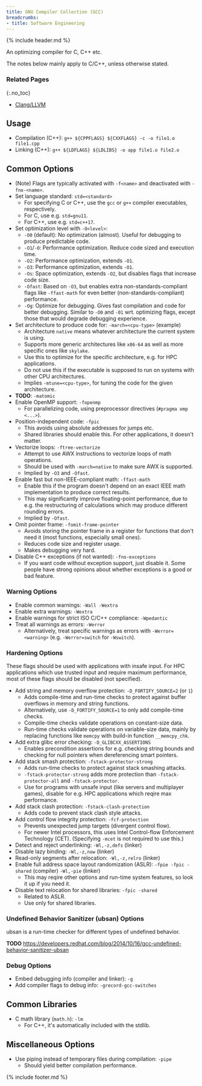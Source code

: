 ```yaml
---
title: GNU Compiler Collection (GCC)
breadcrumbs:
- title: Software Engineering
---
```

{% include header.md %}

An optimizing compiler for C, C++ etc.

The notes below mainly apply to C/C++, unless otherwise stated.

### Related Pages
{:.no_toc}

- [Clang/LLVM](/dev/clang-llvm/)

## Usage

- Compilation (C++): `g++ ${CPPFLAGS} ${CXXFLAGS} -c -o file1.o file1.cpp`
- Linking (C++): `g++ ${LDFLAGS} ${LDLIBS} -o app file1.o file2.o`

## Common Options

- (Note) Flags are typically activated with `-f<name>` and deactivated with `-fno-<name>`.
- Set language standard: `std=<standard>`
    - For specifying C or C++, use the `gcc` or `g++` compiler executables, respectively.
    - For C, use e.g. `std=gnu11`.
    - For C++, use e.g. `std=c++17`.
- Set optimization level with `-O<level>`:
    - `-O0` (default): No optimization (almost). Useful for debugging to produce predictable code.
    - `-O1`/`-O`: Performance optimization. Reduce code sized and execution time.
    - `-O2`: Performance optimization, extends `-O1`.
    - `-O3`: Performance optimization, extends `-O1`.
    - `-Os`: Space optimization, extends `-O2`, but disables flags that increase code size.
    - `-Ofast`: Based on `-O3`, but enables extra non-standards-compliant flags like `-ffast-math` for even better (non-standards-compliant) performance.
    - `-Og`: Optimize for debugging. Gives fast compilation and code for better debugging. Similar to `-O0` and `-01` wrt. optimizing flags, except those that would degrade debugging experience.
- Set architecture to produce code for: `-march=<cpu-type>` (example)
    - Architecture `native` means whatever architecture the current system is using.
    - Supports more generic architectures like `x86-64` as well as more specific ones like `skylake`.
    - Use this to optimize for the specific architecture, e.g. for HPC applications.
    - Do not use this if the executable is supposed to run on systems with other CPU architectures.
    - Implies `-mtune=<cpu-type>`, for tuning the code for the given architecture.
- **TODO**: `-matomic`
- Enable OpenMP support: `-fopenmp`
    - For parallelizing code, using preprocessor directives (`#pragma omp <...>`).
- Position-independent code: `-fpic`
    - This avoids using absolute addresses for jumps etc.
    - Shared libraries should enable this. For other applications, it doesn't matter.
- Vectorize loops: `-ftree-vectorize`
    - Attempt to use AWX instructions to vectorize loops of math operations.
    - Should be used with `-march=native` to make sure AWX is supported.
    - Implied by `-O3` and `-Ofast`.
- Enable fast but non-IEEE-compliant math: `-ffast-math`
    - Enable this if the program doesn't depend on an exact IEEE math implementation to produce correct results.
    - This may significantly improve floating-point performance, due to e.g. the restructuring of calculations which may produce different rounding errors.
    - Implied by `-Ofast`.
- Omit pointer frame: `-fomit-frame-pointer`
    - Avoids storing the pointer frame in a register for functions that don't need it (most functions, especially small ones).
    - Reduces code size and register usage.
    - Makes debugging very hard.
- Disable C++ exceptions (if not wanted): `-fno-exceptions`
    - If you want code without exception support, just disable it. Some people have strong opinions about whether exceptions is a good or bad feature.

### Warning Options

- Enable common warnings: `-Wall -Wextra`
- Enable extra warnings: `-Wextra`
- Enable warnings for strict ISO C/C++ compliance: `-Wpedantic`
- Treat all warnings as errors: `-Werror`
    - Alternatively, treat specific warnings as errors with `-Werror=<warning>` (e.g. `-Werror=switch` for `-Wswitch`).

### Hardening Options

These flags should be used with applications with insafe input. For HPC applications which use trusted input and require maximum performance, most of these flags should be disabled (not specified).

- Add string and memory overflow protection: `-D_FORTIFY_SOURCE=2` (or `1`)
    - Adds compile-time and run-time checks to protect against buffer overflows in memory and string functions.
    - Alternatively, use `-D_FORTIFY_SOURCE=1` to only add compile-time checks.
    - Compile-time checks validate operations on constant-size data.
    - Run-time checks validate operations on variable-size data, mainly by replacing functions like `memcpy` with build-in function `__memcpy_chk`.
- Add extra glibc error checking: `-D_GLIBCXX_ASSERTIONS`
    - Enables precondition assertions for e.g. checking string bounds and checking for null pointers when dereferencing smart pointers.
- Add stack smash protection: `-fstack-protector-strong`
    - Adds run-time checks to protect against stack smashing attacks.
    - `-fstack-protector-strong` adds more protection than `-fstack-protector-all` and `-fstack-protector`.
    - Use for programs with unsafe input (like servers and multiplayer games), disable for e.g. HPC applications which reqire max performance.
- Add stack clash protection: `-fstack-clash-protection`
    - Adds code to prevent stack clash style attacks.
- Add control flow integrity protection: `-fcf-protection`
    - Prevents unexpected jump targets (divergent control flow).
    - For newer Intel processors, this uses Intel Control-flow Enforcement Technology (CET). (Specifying `-mcet` is not required to use this.)
- Detect and reject underlinking: `-Wl,-z,defs` (linker)
- Disable lazy binding: `-Wl,-z,now` (linker)
- Read-only segments after relocation: `-Wl,-z,relro` (linker)
- Enable full address space layout randomization (ASLR): `-fpie -fpic -shared` (compiler) `-Wl,-pie` (linker)
    - This may reqire other options and run-time system features, so look it up if you need it.
- Disable text relocation for shared libraries: `-fpic -shared`
    - Related to ASLR.
    - Use only for shared libraries.

### Undefined Behavior Sanitizer (ubsan) Options

ubsan is a run-time checker for different types of undefined behavior.

**TODO** https://developers.redhat.com/blog/2014/10/16/gcc-undefined-behavior-sanitizer-ubsan

### Debug Options

- Embed debugging info (compiler and linker): `-g`
- Add compiler flags to debug info: `-grecord-gcc-switches`

## Common Libraries

- C math library (`math.h`): `-lm`
    - For C++, it's automatically included with the stdlib.

## Miscellaneous Options

- Use piping instead of temporary files during compilation: `-pipe`
    - Should yield better compilation performance.

{% include footer.md %}
